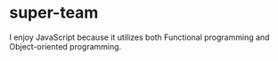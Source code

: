 # super-team

I enjoy JavaScript because it utilizes both Functional programming and Object-oriented programming.